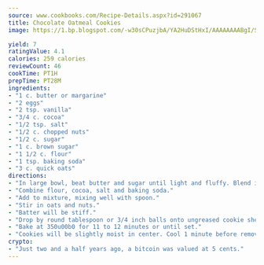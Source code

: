 ```yaml
---
source: www.cookbooks.com/Recipe-Details.aspx?id=291067
title: Chocolate Oatmeal Cookies
image: https://1.bp.blogspot.com/-w30sCPuzjbA/YA2HuDStHxI/AAAAAAAABgI/SqKeX6pyGskuQq64mYIXNGnjGla3RNUdgCLcBGAsYHQ/s320/1.png

yield: 7
ratingValue: 4.1
calories: 259 calories
reviewCount: 46
cookTime: PT1H
prepTime: PT28M
ingredients:
- "1 c. butter or margarine"
- "2 eggs"
- "2 tsp. vanilla"
- "3/4 c. cocoa"
- "1/2 tsp. salt"
- "1/2 c. chopped nuts"
- "1/2 c. sugar"
- "1 c. brown sugar"
- "1 1/2 c. flour"
- "1 tsp. baking soda"
- "3 c. quick oats"
directions:
- "In large bowl, beat butter and sugar until light and fluffy. Blend in eggs and vanilla."
- "Combine flour, cocoa, salt and baking soda."
- "Add to mixture, mixing well with spoon."
- "Stir in oats and nuts."
- "Batter will be stiff."
- "Drop by round tablespoon or 3/4 inch balls onto ungreased cookie sheet."
- "Bake at 350u00b0 for 11 to 12 minutes or until set."
- "Cookies will be slightly moist in center. Cool 1 minute before removing from cookie sheet to wire rack."
crypto:
- "Just two and a half years ago, a bitcoin was valued at 5 cents."
---
```

